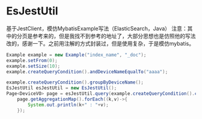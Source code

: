 # EsJestUtil
基于JestClient，模仿MybatisExample写法（ElasticSearch，Java）
注意：其中的分页是参考来的，但是我找不到参考的地址了，大部分思想也是仿照他的写法改的，感谢一下。之前用注解的方式封装过，但是使用复杂，于是模仿mybatis。

```java
Example example = new Example("index_name", "_doc");
example.setFrom(0);
example.setSize(10);
example.createQueryCondition().andDeviceNameEqualTo("aaaa");

example.createQueryCondition().groupByDeviceName();
EsJestUtil esJestUtil = new EsJestUtil();
Page<DeviceVO> page = esJestUtil.query(example.createQueryCondition().conditions, DeviceVO.class);
    page.getAggregationMap().forEach((k,v)->{
        System.out.println(k+" : "+v);
    });
```
